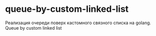 # queue-by-custom-linked-list
Реализация очереди поверх кастомного связного списка на golang. Queue by custom linked list
